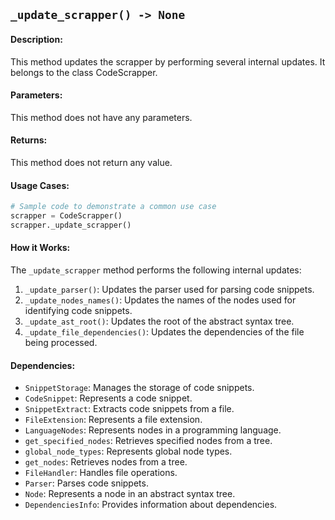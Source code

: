 ## `_update_scrapper() -> None`

#### Description:
This method updates the scrapper by performing several internal updates. It belongs to the class CodeScrapper.

#### Parameters:
This method does not have any parameters.

#### Returns:
This method does not return any value.

#### Usage Cases:

```python
# Sample code to demonstrate a common use case
scrapper = CodeScrapper()
scrapper._update_scrapper()
```

#### How it Works:
The `_update_scrapper` method performs the following internal updates:
1. `_update_parser()`: Updates the parser used for parsing code snippets.
2. `_update_nodes_names()`: Updates the names of the nodes used for identifying code snippets.
3. `_update_ast_root()`: Updates the root of the abstract syntax tree.
4. `_update_file_dependencies()`: Updates the dependencies of the file being processed.

#### Dependencies:
- `SnippetStorage`: Manages the storage of code snippets.
- `CodeSnippet`: Represents a code snippet.
- `SnippetExtract`: Extracts code snippets from a file.
- `FileExtension`: Represents a file extension.
- `LanguageNodes`: Represents nodes in a programming language.
- `get_specified_nodes`: Retrieves specified nodes from a tree.
- `global_node_types`: Represents global node types.
- `get_nodes`: Retrieves nodes from a tree.
- `FileHandler`: Handles file operations.
- `Parser`: Parses code snippets.
- `Node`: Represents a node in an abstract syntax tree.
- `DependenciesInfo`: Provides information about dependencies.